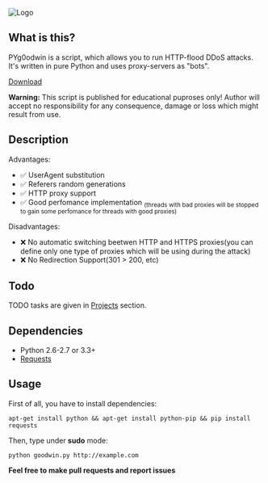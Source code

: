 ![Logo](http://i.imgur.com/ZXQUpbq.png)

## What is this?
PYg0odwin is a script, which allows you to run HTTP-flood DDoS attacks. It's written in pure Python and uses proxy-servers as "bots".

[Download](https://github.com/JamesJGoodwin/PYg0odwin/releases)

**Warning:** This script is published for educational puproses only! Author will accept no responsibility for any consequence, damage or loss which might result from use.
## Description
Advantages:
* :white_check_mark: UserAgent substitution
* :white_check_mark: Referers random generations
* :white_check_mark: HTTP proxy support
* :white_check_mark: Good perfomance implementation <sub>(threads with bad proxies will be stopped to gain some perfomance for threads with good proxies)</sub>

Disadvantages:
* :x: No automatic switching beetwen HTTP and HTTPS proxies(you can define only one type of proxies which will be using during the attack)
* :x: No Redirection Support(301 > 200, etc)

## Todo
TODO tasks are given in [Projects](https://github.com/JamesJGoodwin/PYg0odwin/projects/1) section.

## Dependencies
* Python 2.6-2.7 or 3.3+
* [Requests](https://github.com/kennethreitz/requests)

## Usage
First of all, you have to install dependencies:

`apt-get install python && apt-get install python-pip && pip install requests`

Then, type under **sudo** mode:

`python goodwin.py http://example.com`

__Feel free to make pull requests and report issues__
